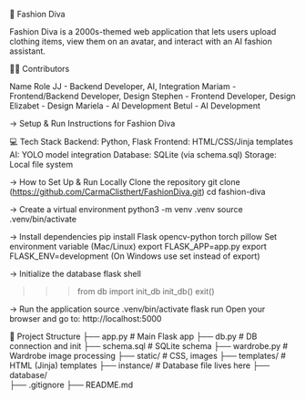 👗 Fashion Diva

Fashion Diva is a 2000s-themed web application that lets users upload clothing items, view them on an avatar, and interact with an AI fashion assistant.

👩‍💻 Contributors

Name	Role
JJ - Backend Developer, AI, Integration
Mariam - Frontend/Backend Developer, Design
Stephen	- Frontend Developer, Design
Elizabet	- Design
Mariela	- AI Development
Betul	- AI Development

->  Setup & Run Instructions for Fashion Diva

💻 Tech Stack
Backend: Python, Flask
Frontend: HTML/CSS/Jinja templates
AI: YOLO model integration
Database: SQLite (via schema.sql)
Storage: Local file system


-> How to Set Up & Run Locally
Clone the repository
git clone (https://github.com/CarmaClisthert/FashionDiva.git)
cd fashion-diva

-> Create a virtual environment
python3 -m venv .venv
source .venv/bin/activate

-> Install dependencies
pip install Flask opencv-python torch pillow
Set environment variable (Mac/Linux)
export FLASK_APP=app.py
export FLASK_ENV=development (On Windows use set instead of export)

-> Initialize the database
flask shell
>>> from db import init_db
>>> init_db()
>>> exit()

-> Run the application
source .venv/bin/activate
flask run
Open your browser and go to: http://localhost:5000 

📁 Project Structure
├── app.py              # Main Flask app
├── db.py               # DB connection and init
├── schema.sql          # SQLite schema
├── wardrobe.py         # Wardrobe image processing
├── static/             # CSS, images
├── templates/          # HTML (Jinja) templates
├── instance/           # Database file lives here
├── database/           
├── .gitignore
├── README.md


